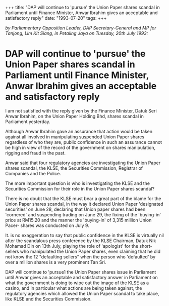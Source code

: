 +++ 
title: "DAP will continue to 'pursue' the Union Paper shares scandal in Parliament until Finance Minister, Anwar Ibrahim gives an acceptable and satisfactory reply"
date: "1993-07-20"
tags:
+++

_by Parliamentary Opposition Leader, DAP Secretary-General and MP for Tanjong, Lim Kit Siang, in Petaling Jaya on Tuesday, 20th July 1993:_

# DAP will continue to 'pursue' the Union Paper shares scandal in Parliament until Finance Minister, Anwar Ibrahim gives an acceptable and satisfactory reply

I am not satisfied with the reply given by the Finance Minister, Datuk Seri Anwar Ibrahim, on the Union Paper Holding Bhd, shares scandal in Parliament yesterday.</u>

Although Anwar Ibrahim gave an assurance that action would be taken against all involved in manipulating suspended Union Paper shares regardless of who they are, public confidence in such an assurance cannot be high in view of the record of the government on shares manipulation, rigging and fraud in the past.

Anwar said that four regulatory agencies are investigating the Union Paper shares scandal, the KLSE, the Securities Commission, Registrar of Companies and the Police.

The more important question is who is investigating the KLSE and the Securities Commission for their role in the Union Paper shares scandal?

There is no doubt that the KLSE must bear a great part of the blame for the Union Paper shares scandal, in the way it declared Union Paper 'designated securities' on June 28, declaring that Union paper shares had been 'cornered' and suspending trading on June 29, the fixing of the 'buying-in' price at RM15.20 and the manner the 'buying-in' of 3,315 million Union Pacer- shares was conducted on July 9.

It. is no exaggeration to say that public confidence in the KLSE is virtually nil after the scandalous press conference by the KLSE Chairman, Datuk Nik Mohamad Din on 13th July, playing the role of 'apologist' for the short-sellers who manipulated the Union Paper shares, even claiming that he did not know the 12 "defaulting sellers" when the person who 'defaulted' by over a million shares is a very prominent Tan Sri.

DAP will continue to 'pursue1 the Union Paper shares issue in Parliament until Anwar gives an acceptable and satisfactory answer in Parliament on what the government is doing to wipe out the image of the KLSE as a casino, and in particular what actions are being taken against, the regulatory agencies which allowed the Union Paper scandal to take place, like KLSE and the Securities Commission.
 
